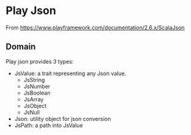 # Play Json

From https://www.playframework.com/documentation/2.6.x/ScalaJson

## Domain

Play json provides 3 types:
- JsValue: a trait representing any Json value.
    - JsString
    - JsNumber
    - JsBoolean
    - JsArray
    - JsObject
    - JsNull
- Json: utility object for json conversion
- JsPath: a path into JsValue

